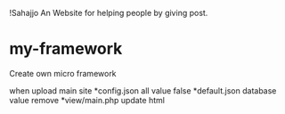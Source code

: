 !Sahajjo
An Website for helping people by giving post.

# my-framework
Create own micro framework

when upload main site 
*config.json all value false
*default.json database value remove
*view/main.php update html

